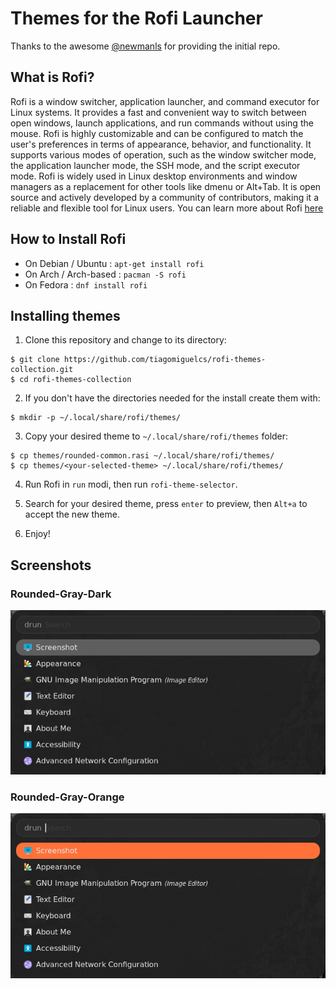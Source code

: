 # Themes for the Rofi Launcher
Thanks to the awesome [@newmanls](https://github.com/newmanls/rofi-themes-collection) for providing the initial repo.

## What is Rofi?

Rofi is a window switcher, application launcher, and command executor for Linux systems. It provides a fast and convenient way to switch between open windows, launch applications, and run commands without using the mouse. Rofi is highly customizable and can be configured to match the user's preferences in terms of appearance, behavior, and functionality. It supports various modes of operation, such as the window switcher mode, the application launcher mode, the SSH mode, and the script executor mode. Rofi is widely used in Linux desktop environments and window managers as a replacement for other tools like dmenu or Alt+Tab. It is open source and actively developed by a community of contributors, making it a reliable and flexible tool for Linux users. You can learn more about Rofi [here](https://github.com/davatorium/rofi)

## How to Install Rofi

- On Debian / Ubuntu : `apt-get install rofi`
- On Arch / Arch-based : `pacman -S rofi`
- On Fedora : `dnf install rofi`

## Installing themes

1. Clone this repository and change to its directory:
```
$ git clone https://github.com/tiagomiguelcs/rofi-themes-collection.git
$ cd rofi-themes-collection
```

2. If you don't have the directories needed for the install create them with:
```
$ mkdir -p ~/.local/share/rofi/themes/
```

3. Copy your desired theme to `~/.local/share/rofi/themes` folder:
```
$ cp themes/rounded-common.rasi ~/.local/share/rofi/themes/
$ cp themes/<your-selected-theme> ~/.local/share/rofi/themes/
```

4. Run Rofi in `run` modi, then run `rofi-theme-selector`.

5. Search for your desired theme, press `enter` to preview, then `Alt+a` to accept the new theme.

6. Enjoy!

## Screenshots

### Rounded-Gray-Dark
![rounded-gray-dark](screenshots/rounded-gray-dark.png)
### Rounded-Gray-Orange
![rounded-gray-orange](screenshots/rounded-gray-orange.png)
